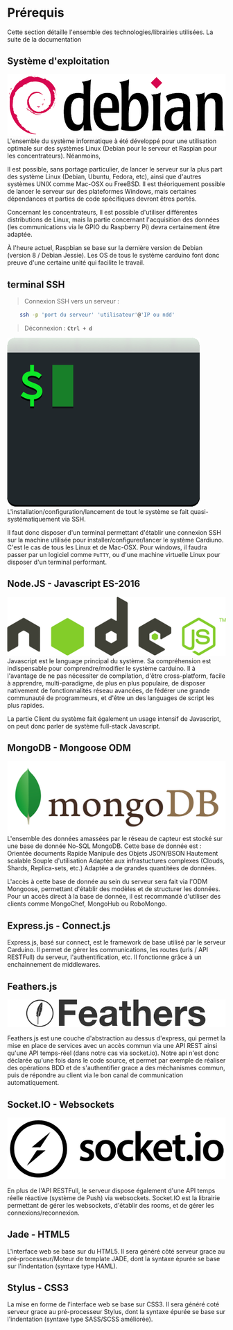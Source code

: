 # Prérequis

Cette section détaille l'ensemble des technologies/librairies utilisées. La suite de la documentation

## Système d'exploitation

<img class="logo" src='images/debian-logo.png' alt='Logo Debian' />
L'ensemble du système informatique à été développé pour une utilisation optimale sur des systèmes Linux (Debian pour le serveur et Raspian pour les concentrateurs).
Néanmoins,

Il est possible, sans portage particulier, de lancer le serveur sur la plus part des système Linux (Debian, Ubuntu, Fedora, etc), ainsi que d'autres systèmes UNIX comme Mac-OSX ou FreeBSD. Il est théoriquement possible de lancer le serveur sur des plateformes Windows, mais certaines dépendances et parties de code spécifiques devront êtres portés.

Concernant les concentrateurs, Il est possible d'utiliser différentes distributions de Linux, mais la partie concernant l'acquisition des données (les communications via le GPIO du Raspberry Pi) devra certainement être adaptée.

À l'heure actuel, Raspbian se base sur la dernière version de Debian (version 8 / Debian Jessie). Les OS de tous le système carduino font donc preuve d'une certaine unité qui facilite le travail.



## terminal SSH

> Connexion SSH vers un serveur :

```bash
	ssh -p 'port du serveur' 'utilisateur'@'IP ou ndd'
```

> Déconnexion : **`Ctrl + d`**

<img class="logo" src='images/ssh-logo.png' alt='Logo Iterm' />
L'installation/configuration/lancement de tout le système se fait quasi-systématiquement via SSH.

Il faut donc disposer d'un terminal permettant d'établir une connexion SSH sur la machine utilisée pour installer/configurer/lancer le système Cardiuno. C'est le cas de tous les Linux et de Mac-OSX. Pour windows, il faudra passer par un logiciel comme `PuTTY`, ou d'une machine virtuelle Linux pour disposer d'un terminal performant.



## Node.JS - Javascript ES-2016

<img class="logo" src='images/nodejs-logo.png' alt='Logo Javascript' />
Javascript est le language principal du système. Sa compréhension est indispensable pour comprendre/modifier le système carduino. Il à l'avantage de ne pas nécessiter de compilation, d'être cross-platform, facile à apprendre, multi-paradigme, de plus en plus populaire, de disposer nativement de fonctionnalités réseau avancées, de fédérer une grande communauté de programmeurs, et d'être un des languages de script les plus rapides.

La partie Client du système fait également un usage intensif de Javascript, on peut donc parler de système full-stack Javascript.



## MongoDB - Mongoose ODM

<img class="logo" src='images/mongodb-logo.png' alt='Logo MongoDB' />
L'ensemble des données amassées par le réseau de capteur est stocké sur une base de donnée No-SQL MongoDB.
Cette base de donnée est :
Orientée documents
Rapide
Manipule des Objets JSON/BSON
Hautement scalable
Souple d'utilisation
Adaptée aux infrastuctures complexes (Clouds, Shards, Replica-sets, etc.)
Adaptée a de grandes quantitées de données.

L'accès à cette base de donnée au sein du serveur sera fait via l'ODM Mongoose, permettant d'établir des modèles et de structurer les données.
Pour un accès direct à la base de donnée, il est recommandé d'utiliser des clients comme MongoChef, MongoHub ou RoboMongo.



## Express.js - Connect.js

Express.js, basé sur connect, est le framework de base utilisé par le serveur Carduino.
Il permet de gérer les communications, les routes (urls / API RESTFull) du serveur, l'authentification, etc.
Il fonctionne grâce à un enchainnement de middlewares.


## Feathers.js

<img class="logo" src='images/feathers-logo.png' alt='Logo Feathers' />

Feathers.js est une couche d'abstraction au dessus d'express, qui permet la mise en place de services avec un accès commun via une API REST ainsi qu'une API temps-réel (dans notre cas via socket.io).
Notre api n'est donc déclarée qu'une fois dans le code source, et permet par exemple de réaliser des opérations BDD et de s'authentifier grace a des méchanismes commun, puis de répondre au client via le bon canal de communication automatiquement.



## Socket.IO - Websockets

<img class="logo" src='images/socketio-logo.png' alt='Logo SocketIO' />

En plus de l'API RESTFull, le serveur dispose également d'une API temps réelle réactive (système de Push) via websockets. Socket.IO est la librairie permettant de gérer les websockets, d'établir des rooms, et de gérer les connexions/reconnexion.



## Jade - HTML5

L'interface web se base sur du HTML5. Il sera généré côté serveur grace au pré-processeur/Moteur de template JADE, dont la syntaxe épurée se base sur l'indentation (syntaxe type HAML).



## Stylus - CSS3

La mise en forme de l'interface web se base sur CSS3. Il sera généré coté serveur  grace au pré-processeur Stylus, dont la syntaxe épurée se base sur l'indentation (syntaxe type SASS/SCSS améliorée).